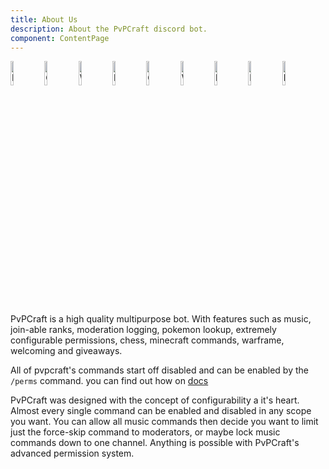 ```yaml
---
title: About Us
description: About the PvPCraft discord bot.
component: ContentPage
---
```

<img src="https://discordapp.com/assets/bc55faff7081e38b9300f2cb4afa13f3.svg" alt="Music" title="Music" style="width: 10%;"/>
<img src="https://discordapp.com/assets/7d600babcd1bddfd7a7d35acc1ed4cd3.svg" alt="Games" title="Games" style="width: 10%;"/>
<img src="https://cdn.discordapp.com/emojis/215375499898257409.png" alt="Warframe" title="Warframe" style="width: 10%;"/>
<img src="https://discordapp.com/assets/c85eb95ca88432c061e251b40b7e1983.svg" alt="Perimssions" title="Perimssions" style="width: 10%;"/>
<img src="https://discordapp.com/assets/739c1934cfb00cde067e3d45d49c5a45.svg" alt="Giveaways" title="Giveaways" style="width: 10%;"/>
<img src="https://discordapp.com/assets/a3fb4592346733e0ef665ea7385c2721.svg" alt="Welcoming" title="Welcoming" style="width: 10%;"/>
<img src="https://discordapp.com/assets/908f9e562fb536d4f05c0e1d651ca6fe.svg" alt="Moderation logging" title="Moderation logging" style="width: 10%;"/>
<img src="https://cdn.discordapp.com/emojis/230771178065756160.png" alt="Drawing" title="Drawing" style="width: 10%;"/>
<img src="https://discordapp.com/assets/596bd0f8541debff8d44326e840ea085.svg" alt="Purging" title="Purging" style="width: 10%;"/>


PvPCraft is a high quality multipurpose bot. With features such as music, join-able ranks, moderation logging, pokemon lookup,
extremely configurable permissions, chess, minecraft commands, warframe, welcoming and giveaways.

All of pvpcraft's commands start off disabled and can be enabled by the `/perms` command. you can find out how on [docs](https://bot.pvpcraft.ca/docs)

PvPCraft was designed with the concept of configurability a it's heart. Almost every single command can be enabled and disabled in any scope you want.
You can allow all music commands then decide you want to limit just the force-skip command to moderators, or maybe lock music commands down to one channel.
Anything is possible with PvPCraft's advanced permission system.


